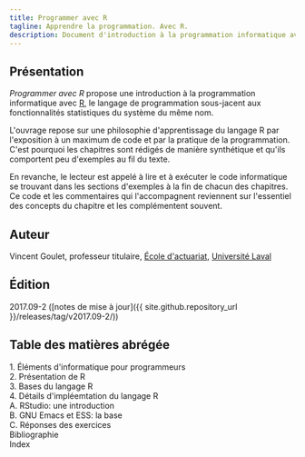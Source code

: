 ```yaml
---
title: Programmer avec R
tagline: Apprendre la programmation. Avec R.
description: Document d'introduction à la programmation informatique avec le langage R
---
```


## Présentation

*Programmer avec R* propose une introduction à la programmation
informatique avec [R](https://www.r-project.org), le langage de
programmation sous-jacent aux fonctionnalités statistiques du système
du même nom.

L'ouvrage repose sur une philosophie d'apprentissage du langage
R par l'exposition à un maximum de code et par la pratique de la
programmation. C'est pourquoi les chapitres sont rédigés de manière
synthétique et qu'ils comportent peu d'exemples au fil du texte. 

En revanche, le lecteur est appelé à lire et à exécuter le code
informatique se trouvant dans les sections d'exemples à la fin de
chacun des chapitres. Ce code et les commentaires qui l'accompagnent
reviennent sur l'essentiel des concepts du chapitre et les
complémentent souvent. 

## Auteur

Vincent Goulet, professeur titulaire, [École d'actuariat](https://www.act.ulaval.ca), [Université Laval](https://ulaval.ca)

## Édition

2017.09-2 ([notes de mise à jour]({{ site.github.repository_url }}/releases/tag/v2017.09-2/))

## Table des matières abrégée

1\. Éléments d'informatique pour programmeurs  
2\. Présentation de R  
3\. Bases du langage R  
4\. Détails d'impléemtation du langage R  
A. RStudio: une introduction  
B. GNU Emacs et ESS: la base  
C. Réponses des exercices  
Bibliographie  
Index
